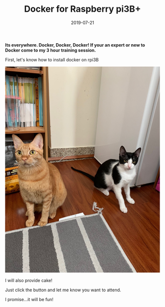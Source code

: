 ﻿---
layout: post

#event information
title:  "Docker for Raspberry pi3B+"
cover: "http://blog.jetbrains.com/phpstorm/files/2015/10/large_v-trans.png"
date:   2019-07-21
start_time: "09:00"
end_time: "12:00"

#event organiser details
organiser: "Laura Frank"
organiser_email: "weicc80720@gmail.com"
organiser_name : "Schofie Chen"
organiser_photo: "https://raw.githubusercontent.com/SchofieChen/SchofieChen.github.io/master/_picture/Cat03.jpg"


---

**Its everywhere. Docker, Docker, Docker! If your an expert or new to Docker come to my 3 hour training session.**

First, let's know how to install docker on rpi3B

![GITHUB]( https://raw.githubusercontent.com/SchofieChen/SchofieChen.github.io/master/_picture/Cat03.jpg "She is my daughter")


I will also provide cake!


Just click the button and let me know you want to attend.

I promise...it will be fun!
